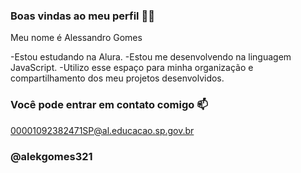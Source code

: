 ### Boas vindas ao meu perfil 💙💙

Meu nome é Alessandro Gomes

-Estou estudando na Alura.
-Estou me desenvolvendo na linguagem JavaScript.
-Utilizo esse espaço para minha organização e compartilhamento dos meu projetos desenvolvidos.

### Você pode entrar em contato comigo 📫
00001092382471SP@al.educacao.sp.gov.br

### @alekgomes321

